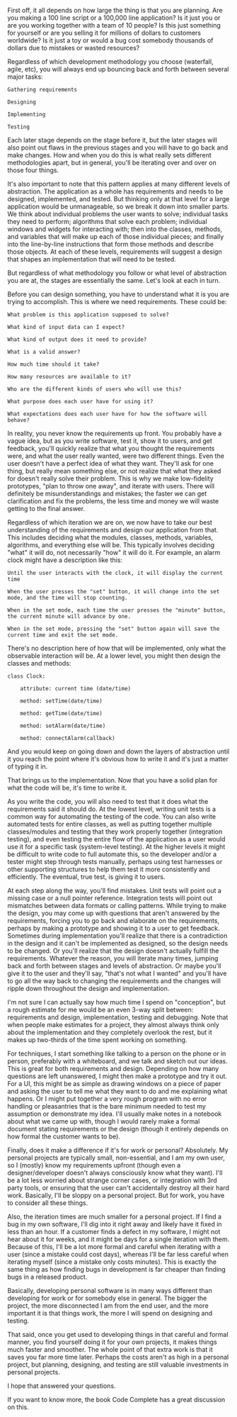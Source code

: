 First off, it all depends on how large the thing is that you are planning. Are you making a 100 line script or a 100,000 line application? Is it just you or are you working together with a team of 10 people? Is this just something for yourself or are you selling it for millions of dollars to customers worldwide? Is it just a toy or would a bug cost somebody thousands of dollars due to mistakes or wasted resources?

Regardless of which development methodology you choose (waterfall, agile, etc), you will always end up bouncing back and forth between several major tasks:

    Gathering requirements

    Designing

    Implementing

    Testing

Each later stage depends on the stage before it, but the later stages will also point out flaws in the previous stages and you will have to go back and make changes. How and when you do this is what really sets different methodologies apart, but in general, you'll be iterating over and over on those four things.

It's also important to note that this pattern applies at many different levels of abstraction. The application as a whole has requirements and needs to be designed, implemented, and tested. But thinking only at that level for a large application would be unmanageable, so we break it down into smaller parts. We think about individual problems the user wants to solve; individual tasks they need to perform; algorithms that solve each problem; individual windows and widgets for interacting with; then into the classes, methods, and variables that will make up each of those individual pieces; and finally into the line-by-line instructions that form those methods and describe those objects. At each of these levels, requirements will suggest a design that shapes an implementation that will need to be tested.

But regardless of what methodology you follow or what level of abstraction you are at, the stages are essentially the same. Let's look at each in turn.

Before you can design something, you have to understand what it is you are trying to accomplish. This is where we need requirements. These could be:

    What problem is this application supposed to solve?

    What kind of input data can I expect?

    What kind of output does it need to provide?

    What is a valid answer?

    How much time should it take?

    How many resources are available to it?

    Who are the different kinds of users who will use this?

    What purpose does each user have for using it?

    What expectations does each user have for how the software will behave?

In reality, you never know the requirements up front. You probably have a vague idea, but as you write software, test it, show it to users, and get feedback, you'll quickly realize that what you thought the requirements were, and what the user really wanted, were two different things. Even the user doesn't have a perfect idea of what they want. They'll ask for one thing, but really mean something else, or not realize that what they asked for doesn't really solve their problem. This is why we make low-fidelity prototypes, "plan to throw one away", and iterate with users. There will definitely be misunderstandings and mistakes; the faster we can get clarification and fix the problems, the less time and money we will waste getting to the final answer.

Regardless of which iteration we are on, we now have to take our best understanding of the requirements and design our application from that. This includes deciding what the modules, classes, methods, variables, algorithms, and everything else will be. This typically involves deciding "what" it will do, not necessarily "how" it will do it. For example, an alarm clock might have a description like this:

    Until the user interacts with the clock, it will display the current time

    When the user presses the "set" button, it will change into the set mode, and the time will stop counting.

    When in the set mode, each time the user presses the "minute" button, the current minute will advance by one.

    When in the set mode, pressing the "set" button again will save the current time and exit the set mode.

There's no description here of how that will be implemented, only what the observable interaction will be. At a lower level, you might then design the classes and methods:

    class Clock:

        attribute: current time (date/time)

        method: setTime(date/time)

        method: getTime(date/time)

        method: setAlarm(date/time)

        method: connectAlarm(callback)

And you would keep on going down and down the layers of abstraction until it you reach the point where it's obvious how to write it and it's just a matter of typing it in.

That brings us to the implementation. Now that you have a solid plan for what the code will be, it's time to write it.

As you write the code, you will also need to test that it does what the requirements said it should do. At the lowest level, writing unit tests is a common way for automating the testing of the code. You can also write automated tests for entire classes, as well as putting together multiple classes/modules and testing that they work properly together (integration testing), and even testing the entire flow of the application as a user would use it for a specific task (system-level testing). At the higher levels it might be difficult to write code to full automate this, so the developer and/or a tester might step through tests manually, perhaps using test harnesses or other supporting structures to help them test it more consistently and efficiently. The eventual, true test, is giving it to users.

At each step along the way, you'll find mistakes. Unit tests will point out a missing case or a null pointer reference. Integration tests will point out mismatches between data formats or calling patterns. While trying to make the design, you may come up with questions that aren't answered by the requirements, forcing you to go back and elaborate on the requirements, perhaps by making a prototype and showing it to a user to get feedback. Sometimes during implementation you'll realize that there is a contradiction in the design and it can't be implemented as designed, so the design needs to be changed. Or you'll realize that the design doesn't actually fulfill the requirements. Whatever the reason, you will iterate many times, jumping back and forth between stages and levels of abstraction. Or maybe you'll give it to the user and they'll say, "that's not what I wanted" and you'll have to go all the way back to changing the requirements and the changes will ripple down throughout the design and implementation.

I'm not sure I can actually say how much time I spend on "conception", but a rough estimate for me would be an even 3-way split between: requirements and design, implementation, testing and debugging. Note that when people make estimates for a project, they almost always think only about the implementation and they completely overlook the rest, but it makes up two-thirds of the time spent working on something.

For techniques, I start something like talking to a person on the phone or in person, preferably with a whiteboard, and we talk and sketch out our ideas. This is great for both requirements and design. Depending on how many questions are left unanswered, I might then make a prototype and try it out. For a UI, this might be as simple as drawing windows on a piece of paper and asking the user to tell me what they want to do and me explaining what happens. Or I might put together a very rough program with no error handling or pleasantries that is the bare minimum needed to test my assumption or demonstrate my idea. I'll usually make notes in a notebook about what we came up with, though I would rarely make a formal document stating requirements or the design (though it entirely depends on how formal the customer wants to be).

Finally, does it make a difference if it's for work or personal? Absolutely. My personal projects are typically small, non-essential, and I am my own user, so I (mostly) know my requirements upfront (though even a designer/developer doesn't always consciously know what they want). I'll be a lot less worried about strange corner cases, or integration with 3rd party tools, or ensuring that the user can't accidentally destroy all their hard work. Basically, I'll be sloppy on a personal project. But for work, you have to consider all these things.

Also, the iteration times are much smaller for a personal project. If I find a bug in my own software, I'll dig into it right away and likely have it fixed in less than an hour. If a customer finds a defect in my software, I might not hear about it for weeks, and it might be days for a single iteration with them. Because of this, I'll be a lot more formal and careful when iterating with a user (since a mistake could cost days), whereas I'll be far less careful when iterating myself (since a mistake only costs minutes). This is exactly the same thing as how finding bugs in development is far cheaper than finding bugs in a released product.

Basically, developing personal software is in many ways different than developing for work or for somebody else in general. The bigger the project, the more disconnected I am from the end user, and the more important it is that things work, the more I will spend on designing and testing.

That said, once you get used to developing things in that careful and formal manner, you find yourself doing it for your own projects, it makes things much faster and smoother. The whole point of that extra work is that it saves you far more time later. Perhaps the costs aren't as high in a personal project, but planning, designing, and testing are still valuable investments in personal projects.

I hope that answered your questions.

If you want to know more, the book Code Complete has a great discussion on this.